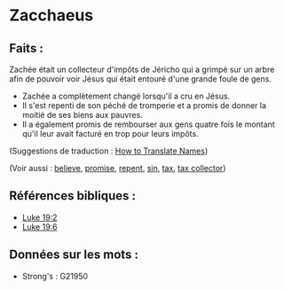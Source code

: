 # Zacchaeus

## Faits :

Zachée était un collecteur d'impôts de Jéricho qui a grimpé sur un arbre afin de pouvoir voir Jésus qui était entouré d'une grande foule de gens.

* Zachée a complètement changé lorsqu'il a cru en Jésus.
* Il s'est repenti de son péché de tromperie et a promis de donner la moitié de ses biens aux pauvres.
* Il a également promis de rembourser aux gens quatre fois le montant qu'il leur avait facturé en trop pour leurs impôts.

(Suggestions de traduction : [How to Translate Names](rc://en/ta/man/translate/translate-names))

(Voir aussi : [believe](../kt/believe.md), [promise](../kt/promise.md), [repent](../kt/repent.md), [sin](../kt/sin.md), [tax](../other/tax.md), [tax collector](../other/tax.md))

## Références bibliques :

* [Luke 19:2](rc://en/tn/help/luk/19/02)
* [Luke 19:6](rc://en/tn/help/luk/19/06)

## Données sur les mots :

* Strong's : G21950
